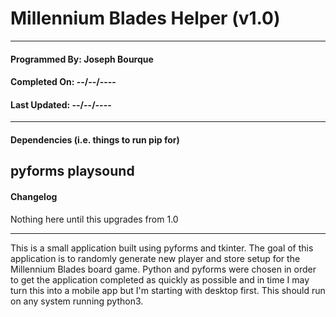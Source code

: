 # Millennium Blades Helper (v1.0)
---
#### **Programmed By:** Joseph Bourque
#### **Completed On:** --/--/----
#### **Last Updated:** --/--/----
---
#### Dependencies (i.e. things to run pip for)
pyforms
playsound
---
#### Changelog

Nothing here until this upgrades from 1.0

---
This is a small application built using pyforms and tkinter. The goal of this application is to randomly generate new player and store setup for the Millennium Blades board game. Python and pyforms were chosen in order to get the application completed as quickly as possible and in time I may turn this into a mobile app but I'm starting with desktop first. This should run on any system running python3.
